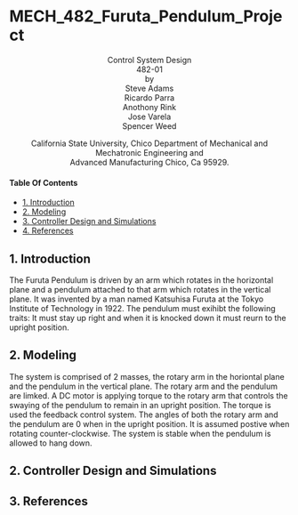 
# MECH_482_Furuta_Pendulum_Project
<p align="center">
    Control System Design<br/>
    482-01<br/>
    by<br/>
    Steve Adams<br/>
    Ricardo Parra<br/>
    Anothony Rink<br/>
    Jose Varela<br/>
    Spencer Weed
</p>
<p align="center">    
    
    
</p>
<p align="center">   
    California State University, Chico Department of Mechanical and Mechatronic Engineering and<br/>
    Advanced Manufacturing Chico, Ca 95929.
</p>

#### Table Of Contents
- [1. Introduction](#1-introduction)
- [2. Modeling](#2-modeling)
- [3. Controller Design and Simulations](#3-controller-design-and-simulations)
- [4. References](#4-references)

## 1. Introduction
The Furuta Pendulum is driven by an arm which rotates in the horizontal plane and a pendulum attached to that arm which rotates in the vertical plane. 
It was invented by a man named Katsuhisa Furuta at the Tokyo Institute of Technology in 1922. The pendulum must exihibt the following traits:
It must stay up right and when it is knocked down it must reurn to the upright position.
<p align="center">  
  
## 2. Modeling
The system is comprised of 2 masses, the rotary arm in the horiontal plane and the pendulum in the vertical plane. The rotary arm and the pendulum are limked. A DC motor is applying torque to the rotary arm that controls the swaying of the pendulum to remain in an upright position. The torque is used the feedback control system. The angles of both the rotary arm and the pendulum are 0 when in the upright position. It is assumed postive when rotating counter-clockwise. The system is stable when the pendulum is allowed to hang down.

## 2. Controller Design and Simulations

## 3. References
